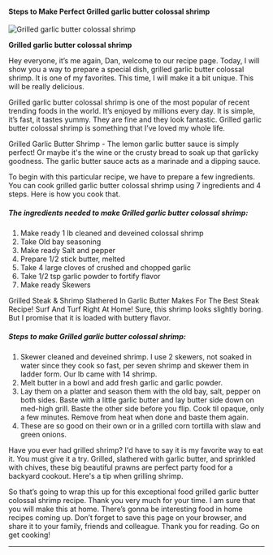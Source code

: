             

#### Steps to Make Perfect Grilled garlic butter colossal shrimp

![Grilled garlic butter colossal shrimp](https://img-global.cpcdn.com/recipes/4446b0f124903f3d/751x532cq70/grilled-garlic-butter-colossal-shrimp-recipe-main-photo.jpg)

**Grilled garlic butter colossal shrimp**

Hey everyone, it’s me again, Dan, welcome to our recipe page. Today, I will show you a way to prepare a special dish, grilled garlic butter colossal shrimp. It is one of my favorites. This time, I will make it a bit unique. This will be really delicious.

Grilled garlic butter colossal shrimp is one of the most popular of recent trending foods in the world. It’s enjoyed by millions every day. It is simple, it’s fast, it tastes yummy. They are fine and they look fantastic. Grilled garlic butter colossal shrimp is something that I’ve loved my whole life.

Grilled Garlic Butter Shrimp - The lemon garlic butter sauce is simply perfect! Or maybe it's the wine or the crusty bread to soak up that garlicky goodness. The garlic butter sauce acts as a marinade and a dipping sauce.

To begin with this particular recipe, we have to prepare a few ingredients. You can cook grilled garlic butter colossal shrimp using 7 ingredients and 4 steps. Here is how you cook that.

##### The ingredients needed to make Grilled garlic butter colossal shrimp:

1.  Make ready 1 lb cleaned and deveined colossal shrimp
2.  Take Old bay seasoning
3.  Make ready Salt and pepper
4.  Prepare 1/2 stick butter, melted
5.  Take 4 large cloves of crushed and chopped garlic
6.  Take 1/2 tsp garlic powder to fortify flavor
7.  Make ready Skewers

Grilled Steak & Shrimp Slathered In Garlic Butter Makes For The Best Steak Recipe! Surf And Turf Right At Home! Sure, this shrimp looks slightly boring. But I promise that it is loaded with buttery flavor.

##### Steps to make Grilled garlic butter colossal shrimp:

1.  Skewer cleaned and deveined shrimp. I use 2 skewers, not soaked in water since they cook so fast, per seven shrimp and skewer them in ladder form. Our lb came with 14 shrimp.
2.  Melt butter in a bowl and add fresh garlic and garlic powder.
3.  Lay them on a platter and season them with the old bay, salt, pepper on both sides. Baste with a little garlic butter and lay butter side down on med-high grill. Baste the other side before you flip. Cook til opaque, only a few minutes. Remove from heat when done and baste them again.
4.  These are so good on their own or in a grilled corn tortilla with slaw and green onions.

Have you ever had grilled shrimp? I'd have to say it is my favorite way to eat it. You must give it a try. Grilled, slathered with garlic butter, and sprinkled with chives, these big beautiful prawns are perfect party food for a backyard cookout. Here's a tip when grilling shrimp.

So that’s going to wrap this up for this exceptional food grilled garlic butter colossal shrimp recipe. Thank you very much for your time. I am sure that you will make this at home. There’s gonna be interesting food in home recipes coming up. Don’t forget to save this page on your browser, and share it to your family, friends and colleague. Thank you for reading. Go on get cooking!

* * *